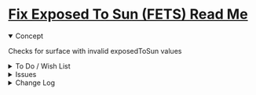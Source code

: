 # [Fix Exposed To Sun (FETS) Read Me]( #r0-4-0/fets-fix-exposed-to-sun/README.md )


<details open >

<summary>Concept</summary>

Checks for surface with invalid exposedToSun values

</details>

<details>

<summary>To Do / Wish List</summary>


</details>

<details>

<summary>Issues</summary>


</details>

<details>

<summary>Change Log</summary>

### 2019-05-16 ~ Theo

* C - FETS: Add readme and button
* F - FETS: Add fix single surface and view edits
* F - FETS: Simplify fix all

### 2019-05-15 ~ Theo

* F - First commit

</details>